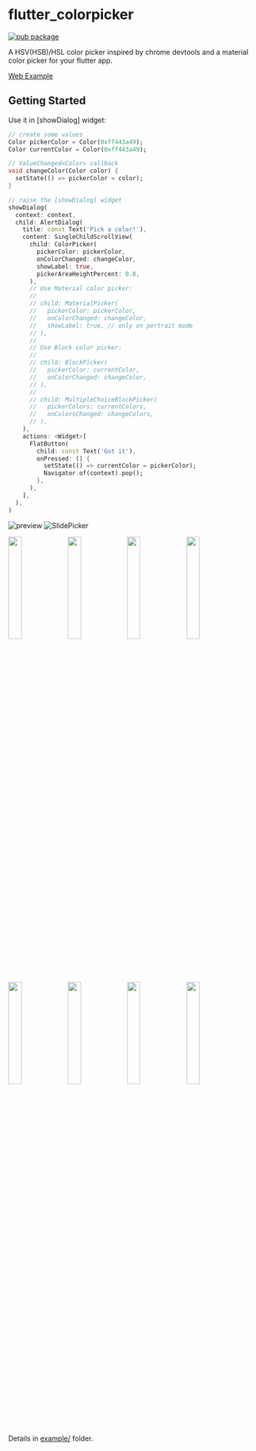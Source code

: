 # flutter_colorpicker

[![pub package](https://img.shields.io/pub/v/flutter_colorpicker.svg)](https://pub.dev/packages/flutter_colorpicker)

A HSV(HSB)/HSL color picker inspired by chrome devtools and a material color picker for your flutter app.

[Web Example](https://mchome.github.io/flutter_colorpicker)

## Getting Started

Use it in [showDialog] widget:

```dart
// create some values
Color pickerColor = Color(0xff443a49);
Color currentColor = Color(0xff443a49);

// ValueChanged<Color> callback
void changeColor(Color color) {
  setState(() => pickerColor = color);
}

// raise the [showDialog] widget
showDialog(
  context: context,
  child: AlertDialog(
    title: const Text('Pick a color!'),
    content: SingleChildScrollView(
      child: ColorPicker(
        pickerColor: pickerColor,
        onColorChanged: changeColor,
        showLabel: true,
        pickerAreaHeightPercent: 0.8,
      ),
      // Use Material color picker:
      //
      // child: MaterialPicker(
      //   pickerColor: pickerColor,
      //   onColorChanged: changeColor,
      //   showLabel: true, // only on portrait mode
      // ),
      //
      // Use Block color picker:
      //
      // child: BlockPicker(
      //   pickerColor: currentColor,
      //   onColorChanged: changeColor,
      // ),
      //
      // child: MultipleChoiceBlockPicker(
      //   pickerColors: currentColors,
      //   onColorsChanged: changeColors,
      // ),
    ),
    actions: <Widget>[
      FlatButton(
        child: const Text('Got it'),
        onPressed: () {
          setState(() => currentColor = pickerColor);
          Navigator.of(context).pop();
        },
      ),
    ],
  ),
)
```

![preview](https://user-images.githubusercontent.com/7392658/36585408-bb4e96a4-18b8-11e8-8c20-d4dc200e1a7c.gif)
![SlidePicker](https://user-images.githubusercontent.com/7392658/74600957-5efa3980-50d3-11ea-9458-55842927e565.png)

<!-- markdownlint-disable MD033 -->
<img src="https://user-images.githubusercontent.com/7392658/46619114-de790f80-cb53-11e8-81c8-278d4dc51606.png" width="23%">
<img src="https://user-images.githubusercontent.com/7392658/57980467-c577fb80-7a5e-11e9-85ee-033963b48162.png" width="23%">
<img src="https://user-images.githubusercontent.com/7392658/46619111-dd47e280-cb53-11e8-9701-38900857321f.png" width="23%">
<img src="https://user-images.githubusercontent.com/7392658/50912123-56fdae00-146c-11e9-8d63-be3a26a20b72.png" width="23%">
<img src="https://user-images.githubusercontent.com/7392658/46619116-df11a600-cb53-11e8-8b6b-4e495f8dbea9.png" width="23%">
<img src="https://user-images.githubusercontent.com/7392658/57980469-c6109200-7a5e-11e9-8c32-5f4ba74c88da.png" width="23%">
<img src="https://user-images.githubusercontent.com/7392658/46619112-dde07900-cb53-11e8-91d9-a4d1ee70cf3b.png" width="23%">
<img src="https://user-images.githubusercontent.com/7392658/57980462-b8f3a300-7a5e-11e9-95e4-1748b14793ae.png" width="23%">

Details in [example/](https://github.com/mchome/flutter_colorpicker/tree/master/example) folder.
